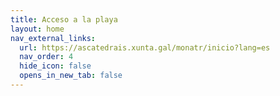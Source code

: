 ```yaml
---
title: Acceso a la playa
layout: home
nav_external_links:
  url: https://ascatedrais.xunta.gal/monatr/inicio?lang=es
  nav_order: 4
  hide_icon: false
  opens_in_new_tab: false
---
```

